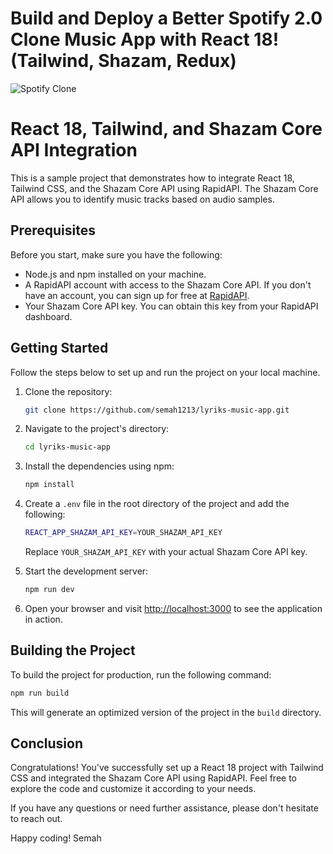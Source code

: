 # Build and Deploy a Better Spotify 2.0 Clone Music App with React 18! (Tailwind, Shazam, Redux)
![Spotify Clone](https://i.ibb.co/mFh2kGZ/Thumbnail-2.png)

# React 18, Tailwind, and Shazam Core API Integration

This is a sample project that demonstrates how to integrate React 18, Tailwind CSS, and the Shazam Core API using RapidAPI. The Shazam Core API allows you to identify music tracks based on audio samples.

## Prerequisites

Before you start, make sure you have the following:

- Node.js and npm installed on your machine.
- A RapidAPI account with access to the Shazam Core API. If you don't have an account, you can sign up for free at [RapidAPI](https://rapidapi.com/).
- Your Shazam Core API key. You can obtain this key from your RapidAPI dashboard.

## Getting Started

Follow the steps below to set up and run the project on your local machine.

1. Clone the repository:

   ```bash
   git clone https://github.com/semah1213/lyriks-music-app.git
   ```

2. Navigate to the project's directory:

   ```bash
   cd lyriks-music-app
   ```

3. Install the dependencies using npm:

   ```bash
   npm install
   ```

4. Create a `.env` file in the root directory of the project and add the following:

   ```bash
   REACT_APP_SHAZAM_API_KEY=YOUR_SHAZAM_API_KEY
   ```

   Replace `YOUR_SHAZAM_API_KEY` with your actual Shazam Core API key.

5. Start the development server:

   ```bash
   npm run dev
   ```

6. Open your browser and visit [http://localhost:3000](http://localhost:3000) to see the application in action.

## Building the Project

To build the project for production, run the following command:

```bash
npm run build
```

This will generate an optimized version of the project in the `build` directory.

## Conclusion

Congratulations! You've successfully set up a React 18 project with Tailwind CSS and integrated the Shazam Core API using RapidAPI. Feel free to explore the code and customize it according to your needs.


If you have any questions or need further assistance, please don't hesitate to reach out.

Happy coding!
Semah
